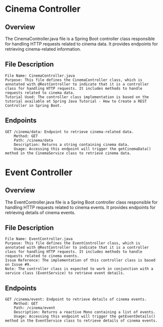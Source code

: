 # Cinema Controller
## Overview

The CinemaController.java file is a Spring Boot controller class responsible for handling HTTP requests related to cinema data. It provides endpoints for retrieving cinema-related information.
## File Description

    File Name: CinemaController.java
    Purpose: This file defines the CinemaController class, which is annotated with @RestController to indicate that it is a controller class for handling HTTP requests. It includes methods to handle requests related to cinema data.
    Tutorial Used: The controller class implementation is based on the tutorial available at Spring Java Tutorial - How to Create a REST Controller in Spring Boot.

## Endpoints

    GET /cinema/data: Endpoint to retrieve cinema-related data.
        Method: GET
        Path: /cinema/data
        Description: Returns a string containing cinema data.
        Usage: Accessing this endpoint will trigger the getCinemaData() method in the CinemaService class to retrieve cinema data.

# Event Controller
## Overview

The EventController.java file is a Spring Boot controller class responsible for handling HTTP requests related to cinema events. It provides endpoints for retrieving details of cinema events.
## File Description

    File Name: EventController.java
    Purpose: This file defines the EventController class, which is annotated with @RestController to indicate that it is a controller class for handling HTTP requests. It includes methods to handle requests related to cinema events.
    Issue Reference: The implementation of this controller class is based on Issue #9.
    Note: The controller class is expected to work in conjunction with a service class (EventService) to retrieve event details.

## Endpoints

    GET /cinema/event: Endpoint to retrieve details of cinema events.
        Method: GET
        Path: /cinema/event
        Description: Returns a reactive Mono containing a list of events.
        Usage: Accessing this endpoint will trigger the getEventDetails() method in the EventService class to retrieve details of cinema events.